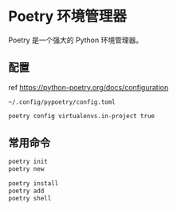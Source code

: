 # Poetry 环境管理器

Poetry 是一个强大的 Python 环境管理器。

## 配置

ref <https://python-poetry.org/docs/configuration>

`~/.config/pypoetry/config.toml`

```sh
poetry config virtualenvs.in-project true
```

## 常用命令

```sh
poetry init
poetry new

poetry install
poetry add
poetry shell
```
